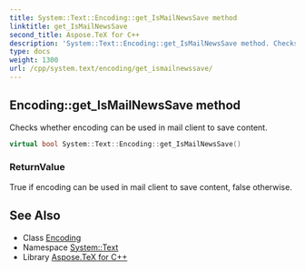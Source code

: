 ```yaml
---
title: System::Text::Encoding::get_IsMailNewsSave method
linktitle: get_IsMailNewsSave
second_title: Aspose.TeX for C++
description: 'System::Text::Encoding::get_IsMailNewsSave method. Checks whether encoding can be used in mail client to save content in C++.'
type: docs
weight: 1300
url: /cpp/system.text/encoding/get_ismailnewssave/
---
```

## Encoding::get_IsMailNewsSave method


Checks whether encoding can be used in mail client to save content.

```cpp
virtual bool System::Text::Encoding::get_IsMailNewsSave()
```


### ReturnValue

True if encoding can be used in mail client to save content, false otherwise.

## See Also

* Class [Encoding](../)
* Namespace [System::Text](../../)
* Library [Aspose.TeX for C++](../../../)
